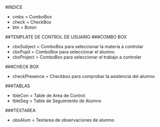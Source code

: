 #INDICE
- cmbx = ComboBox
- check = CheckBox
- btn = Boton

##TEMPLATE DE CONTROL DE USUARIO
###COMBO BOX
- cbxSubject = ComboBox para seleccionar la materia a controlar
- cbxPupil = ComboBox para seleccionar el alumno
- cbxProject = ComboBox para seleccionar el trabajo a controlar

###CHECK BOX
- checkPresence = Checkbox para comprobar la asistencia del alumno

###TABLAS
- tbleCon = Table de Area de Control
- tbleSeg = Table de Seguimiento de Alumno

###TEXTAREA
- obsAlum = Textarea de observaciones de alumno

